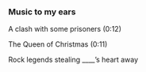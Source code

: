 ### Music to my ears

A clash with some prisoners (0:12)

The Queen of Christmas (0:11)

Rock legends stealing ____’s heart away
